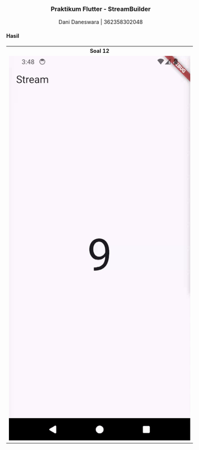 <h3 align="center">Praktikum Flutter - StreamBuilder</h3>
<p align="center">Dani Daneswara | 362358302048</p>

#### Hasil
<table>
  <tr>
    <th align="center">Soal 12</th>
  </tr><tr>
    <td><img src="images/12.gif"></td>
  </tr>
</table>